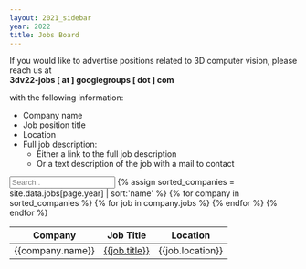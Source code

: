 ```yaml
---
layout: 2021_sidebar
year: 2022
title: Jobs Board
---
```


If you would like to advertise positions related to 3D computer vision, please
reach us at
<br><b>3dv22-jobs [ at ] googlegroups [ dot ] com</b>

with the following information:
- Company name
- Job position title
- Location
- Full job description:
  - Either a link to the full job description
  - Or a text description of the job with a mail to contact


<!-- Marco 2021: NOT GOOD Need to check versions - temp solution-->
<!--Assia 2022: Why not good?-->
<script src="https://ajax.googleapis.com/ajax/libs/jquery/3.5.1/jquery.min.js"></script>
<script src="https://maxcdn.bootstrapcdn.com/bootstrap/3.4.1/js/bootstrap.min.js"></script>
 
<input class="form-control" id="myInput" type="text" placeholder="Search..">

<table class="table table-striped" id="myInput">
    <thead>
	<tr class="bg-dark text-light">
    	<th onclick="sortTable(0)">Company</th>
    	<th onclick="sortTable(1)">Job Title</th>
    	<th onclick="sortTable(2)">Location</th>
  	</tr>
    </thead>
    <tbody id="myTable">
  	{% assign sorted_companies = site.data.jobs[page.year] | sort:'name' %}
	{% for company in  sorted_companies %}
		{% for job in  company.jobs %}
	  	<tr>
	    	<td>{{company.name}}</td>
	   		<td><a href="{%if job.local%}{{site.url}}/{%endif%}{{job.url}}" target="_blank">{{job.title}}</a></td>
	    	<td>{{job.location}}</td>
	    </tr>
		{% endfor %}
	{% endfor %}
	</tbody>
	
</table>


<script>
$(document).ready(function(){
  $("#myInput").on("keyup", function() {
    var value = $(this).val().toLowerCase();
    $("#myTable tr").filter(function() {
      $(this).toggle($(this).text().toLowerCase().indexOf(value) > -1)
    });
  });
});
</script>

